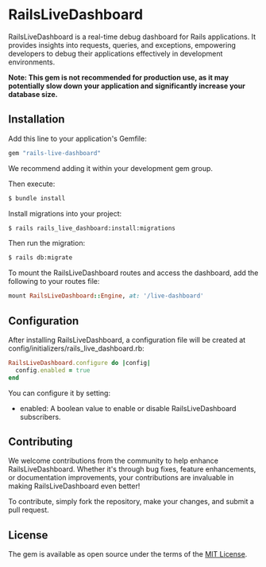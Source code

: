 # RailsLiveDashboard

RailsLiveDashboard is a real-time debug dashboard for Rails applications. It provides insights into requests, queries, and exceptions, empowering developers to debug their applications effectively in development environments.

**Note: This gem is not recommended for production use, as it may potentially slow down your application and significantly increase your database size.**

## Installation

Add this line to your application's Gemfile:

```ruby
gem "rails-live-dashboard"
```

We recommend adding it within your development gem group.

Then execute:

```bash
$ bundle install
```

Install migrations into your project:

```bash
$ rails rails_live_dashboard:install:migrations
```

Then run the migration:

```bash
$ rails db:migrate
```

To mount the RailsLiveDashboard routes and access the dashboard, add the following to your routes file:

```ruby
mount RailsLiveDashboard::Engine, at: '/live-dashboard'
```

## Configuration

After installing RailsLiveDashboard, a configuration file will be created at config/initializers/rails_live_dashboard.rb:

```ruby
RailsLiveDashboard.configure do |config|
  config.enabled = true
end
```

You can configure it by setting:

- enabled: A boolean value to enable or disable RailsLiveDashboard subscribers.

## Contributing

We welcome contributions from the community to help enhance RailsLiveDashboard. Whether it's through bug fixes, feature enhancements, or documentation improvements, your contributions are invaluable in making RailsLiveDashboard even better!

To contribute, simply fork the repository, make your changes, and submit a pull request.

## License

The gem is available as open source under the terms of the [MIT License](https://opensource.org/licenses/MIT).
